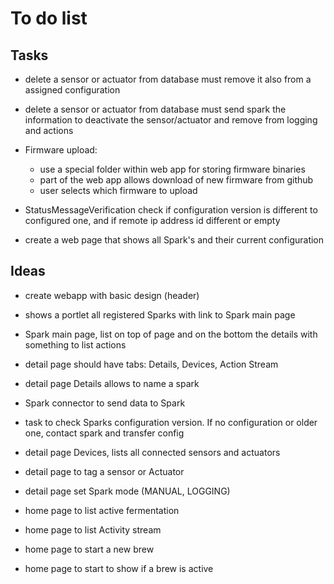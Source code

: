 # To do list

## Tasks


* delete a sensor or actuator from database must remove it also from a assigned configuration
* delete a sensor or actuator from database must send spark the information to deactivate the sensor/actuator 
  and remove from logging and actions
  


* Firmware upload:
   - use a special folder within web app for storing firmware binaries
   - part of the web app allows download of new firmware from github
   - user selects which firmware to upload

* StatusMessageVerification check if configuration version is different to configured one, and if remote ip address id different or empty
* create a web page that shows all Spark's and their current configuration 


## Ideas

* create webapp with basic design (header)
* shows a portlet all registered Sparks with link to Spark main page
* Spark main page, list on top of page and on the bottom the details with something to list actions
* detail page should have tabs: Details, Devices, Action Stream
* detail page Details allows to name a spark

* Spark connector to send data to Spark
* task to check Sparks configuration version. If no configuration or older one, contact spark and transfer config

* detail page Devices, lists all connected sensors and actuators
* detail page to tag a sensor or Actuator
* detail page set Spark mode (MANUAL, LOGGING)



* home page to list active fermentation
* home page to list Activity stream
* home page to start a new brew
* home page to start to show if a brew is active

